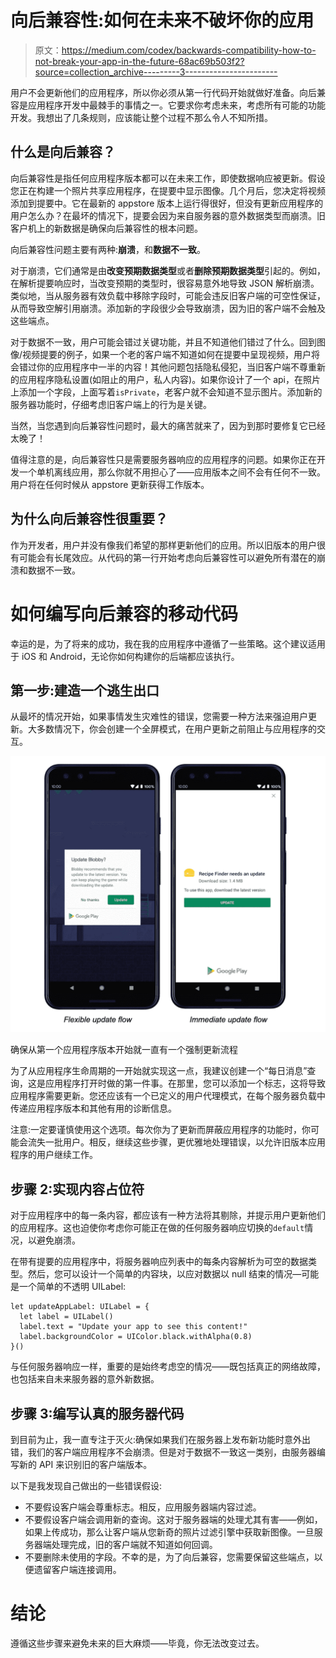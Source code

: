 # 向后兼容性:如何在未来不破坏你的应用

> 原文：<https://medium.com/codex/backwards-compatibility-how-to-not-break-your-app-in-the-future-68ac69b503f2?source=collection_archive---------3----------------------->

用户不会更新他们的应用程序，所以你必须从第一行代码开始就做好准备。向后兼容是应用程序开发中最棘手的事情之一。它要求你考虑未来，考虑所有可能的功能开发。我想出了几条规则，应该能让整个过程不那么令人不知所措。

## 什么是向后兼容？

向后兼容性是指任何应用程序版本都可以在未来工作，即使数据响应被更新。假设您正在构建一个照片共享应用程序，在提要中显示图像。几个月后，您决定将视频添加到提要中。它在最新的 appstore 版本上运行得很好，但没有更新应用程序的用户怎么办？在最坏的情况下，提要会因为来自服务器的意外数据类型而崩溃。旧客户机上的新数据是确保向后兼容性的根本问题。

向后兼容性问题主要有两种:**崩溃**，和**数据不一致**。

对于崩溃，它们通常是由**改变预期数据类型**或者**删除预期数据类型**引起的。例如，在解析提要响应时，当改变预期的类型时，很容易意外地导致 JSON 解析崩溃。类似地，当从服务器有效负载中移除字段时，可能会违反旧客户端的可空性保证，从而导致空解引用崩溃。添加新的字段很少会导致崩溃，因为旧的客户端不会触及这些端点。

对于数据不一致，用户可能会错过关键功能，并且不知道他们错过了什么。回到图像/视频提要的例子，如果一个老的客户端不知道如何在提要中呈现视频，用户将会错过你的应用程序中一半的内容！其他问题包括隐私侵犯，当旧客户端不尊重新的应用程序隐私设置(如阻止的用户，私人内容)。如果你设计了一个 api，在照片上添加一个字段，上面写着`isPrivate`，老客户就不会知道不显示图片。添加新的服务器功能时，仔细考虑旧客户端上的行为是关键。

当然，当您遇到向后兼容性问题时，最大的痛苦就来了，因为到那时要修复它已经太晚了！

值得注意的是，向后兼容性只是需要服务器响应的应用程序的问题。如果你正在开发一个单机离线应用，那么你就不用担心了——应用版本之间不会有任何不一致。用户将在任何时候从 appstore 更新获得工作版本。

## 为什么向后兼容性很重要？

作为开发者，用户并没有像我们希望的那样更新他们的应用。所以旧版本的用户很有可能会有长尾效应。从代码的第一行开始考虑向后兼容性可以避免所有潜在的崩溃和数据不一致。

# 如何编写向后兼容的移动代码

幸运的是，为了将来的成功，我在我的应用程序中遵循了一些策略。这个建议适用于 iOS 和 Android，无论你如何构建你的后端都应该执行。

## 第一步:建造一个逃生出口

从最坏的情况开始，如果事情发生灾难性的错误，您需要一种方法来强迫用户更新。大多数情况下，你会创建一个全屏模式，在用户更新之前阻止与应用程序的交互。

![](img/bb680dcc90b4215d97ecd2eebd95ec5f.png)

确保从第一个应用程序版本开始就一直有一个强制更新流程

为了从应用程序生命周期的一开始就实现这一点，我建议创建一个“每日消息”查询，这是应用程序打开时做的第一件事。在那里，您可以添加一个标志，这将导致应用程序需要更新。您还应该有一个已定义的用户代理模式，在每个服务器负载中传递应用程序版本和其他有用的诊断信息。

注意:一定要谨慎使用这个选项。每次你为了更新而屏蔽应用程序的功能时，你可能会流失一批用户。相反，继续这些步骤，更优雅地处理错误，以允许旧版本应用程序的用户继续工作。

## 步骤 2:实现内容占位符

对于应用程序中的每一条内容，都应该有一种方法将其剔除，并提示用户更新他们的应用程序。这也迫使你考虑你可能正在做的任何服务器响应切换的`default`情况，以避免崩溃。

在带有提要的应用程序中，将服务器响应列表中的每条内容解析为可空的数据类型。然后，您可以设计一个简单的内容块，以应对数据以 null 结束的情况—可能是一个简单的不透明 UILabel:

```
let updateAppLabel: UILabel = {
  let label = UILabel()
  label.text = "Update your app to see this content!"
  label.backgroundColor = UIColor.black.withAlpha(0.8)
}()
```

与任何服务器响应一样，重要的是始终考虑空的情况——既包括真正的网络故障，也包括来自未来服务器的意外新数据。

## 步骤 3:编写认真的服务器代码

到目前为止，我一直专注于灭火:确保如果我们在服务器上发布新功能时意外出错，我们的客户端应用程序不会崩溃。但是对于数据不一致这一类别，由服务器编写新的 API 来识别旧的客户端版本。

以下是我发现自己做出的一些错误假设:

*   不要假设客户端会尊重标志。相反，应用服务器端内容过滤。
*   不要假设客户端会调用新的查询。这对于服务器端的处理尤其有害——例如，如果上传成功，那么让客户端从您新奇的照片过滤引擎中获取新图像。一旦服务器端处理完成，旧的客户端就不知道如何回调。
*   不要删除未使用的字段。不幸的是，为了向后兼容，您需要保留这些端点，以便遗留客户端连接调用。

# 结论

遵循这些步骤来避免未来的巨大麻烦——毕竟，你无法改变过去。